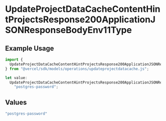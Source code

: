 # UpdateProjectDataCacheContentHintProjectsResponse200ApplicationJSONResponseBodyEnv11Type

## Example Usage

```typescript
import {
  UpdateProjectDataCacheContentHintProjectsResponse200ApplicationJSONResponseBodyEnv11Type,
} from "@vercel/sdk/models/operations/updateprojectdatacache.js";

let value:
  UpdateProjectDataCacheContentHintProjectsResponse200ApplicationJSONResponseBodyEnv11Type =
    "postgres-password";
```

## Values

```typescript
"postgres-password"
```